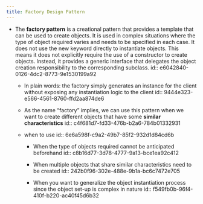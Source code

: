 ```yaml
---
title: Factory Design Pattern
---
```


- The __factory pattern__ is a creational pattern that provides a template that can be used to create objects. It is used in complex situations where the type of object required varies and needs to be specified in each case. It does not use the new keyword directly to instantiate objects. This means it does not explicitly require the use of a constructor to create objects. Instead, it provides a generic interface that delegates the object creation responsibility to the corresponding subclass.
id:: e6042840-0126-4dc2-8773-9e1530199a92
	 - In plain words: the factory simply generates an instance for the client without exposing any instantiation logic to the client
id:: 9444e323-e566-4561-8760-ffd2aa874de6

	 - As the name “factory” implies, we can use this pattern when we want to create different objects that have some **similar characteristics**
id:: c4f681d7-fd33-476b-b2a6-784b01332931

	 - when to use 
id:: 6e6a598f-c9a2-49b7-85f2-932d1d84cd6b
		 - When the type of objects required cannot be anticipated beforehand
id:: c8b16d77-3d78-4777-9a13-bce1ea92c412

		 - When multiple objects that share similar characteristics need to be created
id:: 242b0f96-302e-488e-9b1a-bc6c7472e705

		 - When you want to generalize the object instantiation process since the object set-up is complex in nature
id:: f549fb0b-96f4-410f-b220-ac40f45d6b32
